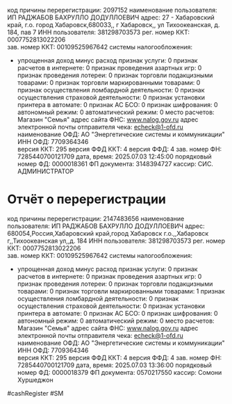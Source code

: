 код причины перерегистрации: 2097152
наименование пользователя: ИП РАДЖАБОВ БАХРУЛЛО ДОДУЛЛОЕВИЧ
адрес: 27 - Хабаровский край, г.о. город Хабаровск,680033,, г Хабаровск,, ул Тихоокеанская, д. 184, пав 7
ИНН пользователя: 381298703573
рег. номер ККТ: 0007752813022206    
зав. номер ККТ: 00109525967642
системы налогообложения:
   - упрощенная доход минус расход 
признак услуги: 0
признак расчетов в интернете: 0
признак проведения азартных игр: 0
признак проведения лотереи: 0
признак торговли подакцизными товарами: 0
признак торговли маркированными товарами: 0
признак осуществления ломбардной деятельности: 0
признак осуществления страховой деятельности: 0
признак установки принтера в автомате: 0
признак АС БСО: 0
признак шифрования: 0
автономный режим: 0
автоматический режим: 0
место расчетов: Магазин "Семья"
адрес сайта ФНС: www.nalog.gov.ru
адрес электронной почты отправителя чека: echeck@1-ofd.ru
наименование ОФД: АО "Энергетические системы и коммуникации"
ИНН ОФД: 7709364346  
версия ККТ: 295
версия ФФД ККТ: 4
версия ФФД: 4
зав. номер ФН: 7285440700121709
дата, время: 2025.07.03 12:45:00
порядковый номер ФД: 0000018361
ФП документа: 3148394727
кассир: СИС. АДМИНИСТРАТОР

Отчёт о перерегистрации
====================================
код причины перерегистрации: 2147483656
наименование пользователя: ИП РАДЖАБОВ БАХРУЛЛО ДОДУЛЛОЕВИЧ
адрес: 680054,Россия,Хабаровский край,город Хабаровск г.о.,,Хабаровск г,,Тихоокеанская ул,,д. 184
ИНН пользователя: 381298703573
рег. номер ККТ: 0007752813022206    
зав. номер ККТ: 00109525967642
системы налогообложения:
   - упрощенная доход минус расход 
признак услуги: 0
признак расчетов в интернете: 0
признак проведения азартных игр: 0
признак проведения лотереи: 0
признак торговли подакцизными товарами: 0
признак торговли маркированными товарами: 1
признак осуществления ломбардной деятельности: 0
признак осуществления страховой деятельности: 0
признак установки принтера в автомате: 0
признак АС БСО: 0
признак шифрования: 0
автономный режим: 0
автоматический режим: 0
место расчетов: Магазин "Семья"
адрес сайта ФНС: www.nalog.gov.ru
адрес электронной почты отправителя чека: echeck@1-ofd.ru
наименование ОФД: АО "Энергетические системы и коммуникации"
ИНН ОФД: 7709364346  
версия ККТ: 295
версия ФФД ККТ: 4
версия ФФД: 4
зав. номер ФН: 7285440700121709
дата, время: 2025.07.03 13:36:00
порядковый номер ФД: 0000018379
ФП документа: 0570217550
кассир: Сомони Хуршеджон

#cashRegister #SM